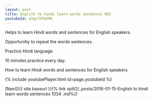 ```yaml
---
layout: post
title: English to hindi learn words sentences 983 
youtubeId: wYgx7ST6IMk
---
```

 
 
Helps to learn Hindi words and sentences for English speakers.

Opportunitiy to repeat the words sentences. 

Practice Hindi language. 
 
10 minutes practice every day. 
 
How to learn Hindi words and sentences for English speakers 
 
{% include youtubePlayer.html id=page.youtubeId %}
 
 
[Next]({{ site.baseurl }}{% link  split2/_posts/2016-01-15-English to hindi learn words sentences 1034 .md%})
 
